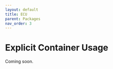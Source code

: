 ```yaml
---
layout: default
title: ECU
parent: Packages
nav_order: 3
---
```


# Explicit Container Usage
Coming soon.
